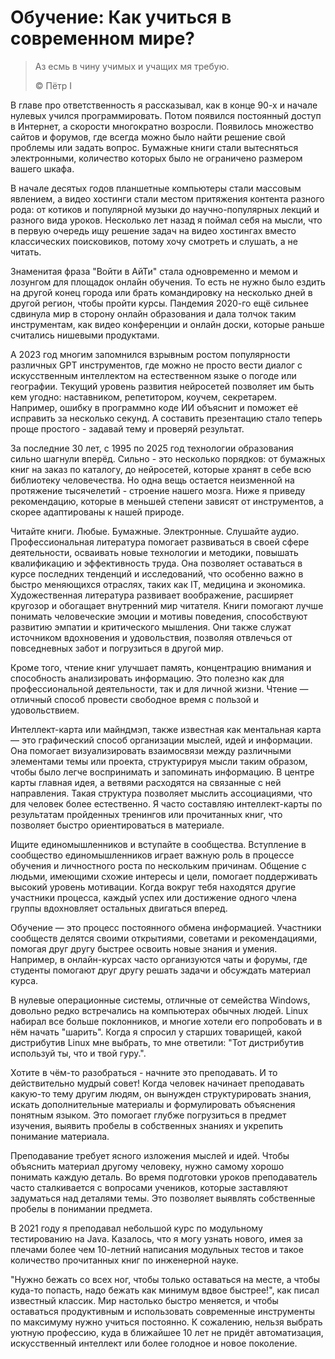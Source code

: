 # Обучение: Как учиться в современном мире?

> Аз есмь в чину учимых и учащих мя требую.
>
> ©️ Пётр I

В главе про ответственность я рассказывал, как в конце 90-х и начале нулевых учился программировать. Потом появился постоянный доступ в Интернет, а скорости многократно возросли. Появилось множество сайтов и форумов, где всегда можно было найти решение свой проблемы или задать вопрос. Бумажные книги стали вытесняться электронными, количество которых было не ограничено размером вашего шкафа.

В начале десятых годов планшетные компьютеры стали массовым явлением, а видео хостинги стали местом притяжения контента разного рода: от котиков и популярной музыки до научно-популярных лекций и разного вида уроков. Несколько лет назад я поймал себя на мысли, что в первую очередь ищу решение задач на видео хостингах вместо классических поисковиков, потому хочу смотреть и слушать, а не читать.

Знаменитая фраза "Войти в АйТи" стала одновременно и мемом и лозунгом для площадок онлайн обучения. То есть не нужно было ездить на другой конец города или брать командировку на несколько дней в другой регион, чтобы пройти курсы. Пандемия 2020-го ещё сильнее сдвинула мир в сторону онлайн образования и дала толчок таким инструментам, как видео конференции и онлайн доски, которые раньше считались нишевыми продуктами.

А 2023 год многим запомнился взрывным ростом популярности различных GPT инструментов, где можно не просто вести диалог с искусственным интеллектом на естественном языке о погоде или географии. Текущий уровень развития нейросетей позволяет им быть кем угодно: наставником, репетитором, коучем, секретарем. Например, ошибку в программно коде ИИ объяснит и поможет её исправить за несколько секунд. А составить презентацию стало теперь проще простого - задавай тему и проверяй результат.

За последние 30 лет, с 1995 по 2025 год технологии образования сильно шагнули вперёд. Сильно - это несколько порядков: от бумажных книг на заказ по каталогу, до нейросетей, которые хранят в себе всю библиотеку человечества. Но одна вещь остается неизменной на протяжение тысячелетий - строение нашего мозга. Ниже я приведу рекомендацию, которые в меньшей степени зависят от инструментов, а скорее адаптированы к нашей природе.

Читайте книги. Любые. Бумажные. Электронные. Слушайте аудио. Профессиональная литература помогает развиваться в своей сфере деятельности, осваивать новые технологии и методики, повышать квалификацию и эффективность труда. Она позволяет оставаться в курсе последних тенденций и исследований, что особенно важно в быстро меняющихся отраслях, таких как IT, медицина и экономика. Художественная литература развивает воображение, расширяет кругозор и обогащает внутренний мир читателя. Книги помогают лучше понимать человеческие эмоции и мотивы поведения, способствуют развитию эмпатии и критического мышления. Они также служат источником вдохновения и удовольствия, позволяя отвлечься от повседневных забот и погрузиться в другой мир.

Кроме того, чтение книг улучшает память, концентрацию внимания и способность анализировать информацию. Это полезно как для профессиональной деятельности, так и для личной жизни. Чтение — отличный способ провести свободное время с пользой и удовольствием.

Интеллект-карта или майндмэп, также известная как ментальная карта — это графический способ организации мыслей, идей и информации. Она помогает визуализировать взаимосвязи между различными элементами темы или проекта, структурируя мысли таким образом, чтобы было легче воспринимать и запоминать информацию. В центре карты главная идея, а ветвями расходятся на связанные с ней направления. Такая структура позволяет мыслить ассоциациями, что для человек более естественно. Я часто составляю интеллект-карты по результатам пройденных тренингов или прочитанных книг, что позволяет быстро ориентироваться в материале.

Ищите единомышленников и вступайте в сообщества. Вступление в сообщество единомышленников играет важную роль в процессе обучения и личностного роста по нескольким причинам. Общение с людьми, имеющими схожие интересы и цели, помогает поддерживать высокий уровень мотивации. Когда вокруг тебя находятся другие участники процесса, каждый успех или достижение одного члена группы вдохновляет остальных двигаться вперед.

Обучение — это процесс постоянного обмена информацией. Участники сообществ делятся своими открытиями, советами и рекомендациями, помогая друг другу быстрее освоить новые знания и умения. Например, в онлайн-курсах часто организуются чаты и форумы, где студенты помогают друг другу решать задачи и обсуждать материал курса.

В нулевые операционные системы, отличные от семейства Windows, довольно редко встречались на компьютерах обычных людей. Linux набирал все больше поклонников, и многие хотели его попробовать и в нём начать "шарить". Когда я спросил у старших товарищей, какой дистрибутив Linux мне выбрать, то мне ответили: "Тот дистрибутив используй ты, что и твой гуру.".

Хотите в чём-то разобраться - начните это преподавать. И то действительно мудрый совет! Когда человек начинает преподавать какую-то тему другим людям, он вынужден структурировать знания, искать дополнительные материалы и формулировать объяснения понятным языком. Это помогает глубже погрузиться в предмет изучения, выявить пробелы в собственных знаниях и укрепить понимание материала.

Преподавание требует ясного изложения мыслей и идей. Чтобы объяснить материал другому человеку, нужно самому хорошо понимать каждую деталь. Во время подготовки уроков преподаватель часто сталкивается с вопросами учеников, которые заставляют задуматься над деталями темы. Это позволяет выявлять собственные пробелы в понимании предмета.

В 2021 году я преподавал небольшой курс по модульному тестированию на Java. Казалось, что я могу узнать нового, имея за плечами более чем 10-летний написания модульных тестов и такое количество прочитанных книг по инженерной науке.

"Нужно бежать со всех ног, чтобы только оставаться на месте, а чтобы куда-то попасть, надо бежать как минимум вдвое быстрее!", как писал известный классик. Мир настолько быстро меняется, и чтобы оставаться продуктивным и использовать современные инструменты по максимуму нужно учиться постоянно. К сожалению, нельзя выбрать уютную профессию, куда в ближайшее 10 лет не придёт автоматизация, искусственный интеллект или более голодное и новое поколение.
